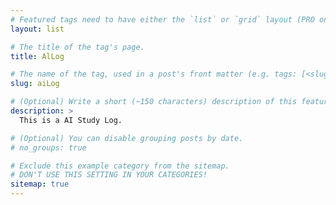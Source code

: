 ```yaml
---
# Featured tags need to have either the `list` or `grid` layout (PRO only).
layout: list

# The title of the tag's page.
title: AlLog

# The name of the tag, used in a post's front matter (e.g. tags: [<slug>]).
slug: aiLog

# (Optional) Write a short (~150 characters) description of this featured tag.
description: >
  This is a AI Study Log.

# (Optional) You can disable grouping posts by date.
# no_groups: true

# Exclude this example category from the sitemap.
# DON'T USE THIS SETTING IN YOUR CATEGORIES!
sitemap: true
---
```

